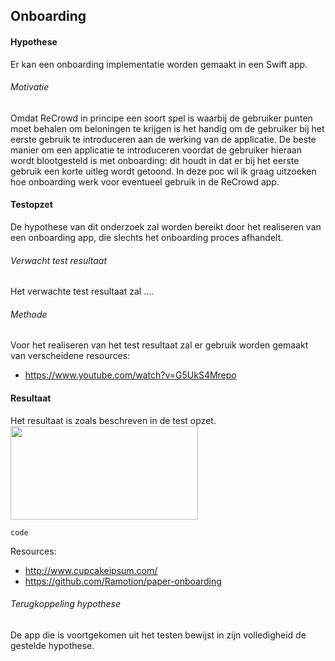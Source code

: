 Onboarding
----------------
#### Hypothese 
Er kan een onboarding implementatie worden gemaakt in een Swift app.

###### Motivatie
Omdat ReCrowd in principe een soort spel is waarbij de gebruiker punten moet behalen om beloningen te krijgen is het handig om de gebruiker bij het eerste gebruik te introduceren aan de werking van de applicatie. De beste manier om een applicatie te introduceren voordat de gebruiker hieraan wordt blootgesteld is met onboarding: dit houdt in dat er bij het eerste gebruik een korte uitleg wordt getoond. In deze poc wil ik graag uitzoeken hoe onboarding werk voor eventueel gebruik in de ReCrowd app.

#### Testopzet
De hypothese van dit onderzoek zal worden bereikt door het realiseren van een onboarding app, die slechts het onboarding proces afhandelt. 

###### Verwacht test resultaat
Het verwachte test resultaat zal ....

###### Methode
Voor het realiseren van het test resultaat zal er gebruik worden gemaakt van verscheidene resources:
* https://www.youtube.com/watch?v=G5UkS4Mrepo

#### Resultaat
Het resultaat is zoals beschreven in de test opzet.
<br><img src="https://i.imgur.com/jDNkG1F.png" width="300" height="150"><br>


```
code
```

Resources:
* http://www.cupcakeipsum.com/
* https://github.com/Ramotion/paper-onboarding

###### Terugkoppeling hypothese
De app die is voortgekomen uit het testen bewijst in zijn volledigheid de gestelde hypothese.
